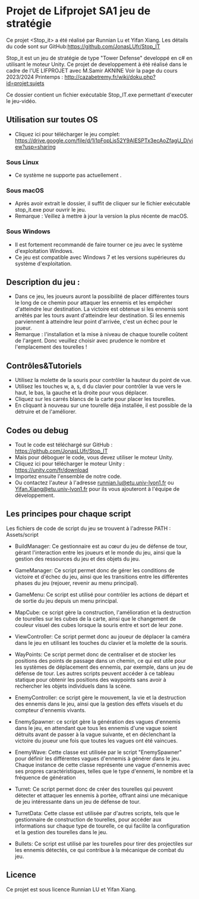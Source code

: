 # Projet de Lifprojet SA1 jeu de stratégie

Ce projet <Stop_it> a été réalisé par Runnian Lu  et Yifan Xiang. Les détails du code sont sur GitHub:https://github.com/JonasLUfr/Stop_IT

Stop_it est un jeu de stratégie de type "Tower Defense" developpé en c# en utilisant le moteur Unity. Ce projet de developpement à été réalisé dans le cadre de l'UE LIFPROJET avec M.Samir AKNINE
Voir la page du cours 2023/2024 Printemps :  http://cazabetremy.fr/wiki/doku.php?id=projet:sujets

Ce dossier contient un fichier exécutable Stop_IT.exe permettant d'executer le jeu-vidéo.

## Utilisation sur toutes OS
- Cliquez ici pour télécharger le jeu complet: https://drive.google.com/file/d/1i1pFopLjs52Y9AIESPTx3ecAoZfagU_D/view?usp=sharing

 ### Sous Linux
 - Ce système ne supporte pas actuellement . 

 ### Sous macOS
 - Après avoir extrait le dossier, il suffit de cliquer sur le fichier exécutable stop_it.exe pour ouvrir le jeu.
 - Remarque : Veillez à mettre à jour la version la plus récente de macOS.

 ### Sous Windows
 - Il est fortement recommandé de faire tourner ce jeu avec le système d'exploitation Windows.
 - Ce jeu est compatible avec Windows 7 et les versions supérieures du système d'exploitation.

## Description du jeu :
- Dans ce jeu, les joueurs auront la possibilité de placer différentes tours le long de ce chemin pour attaquer les ennemis et les empêcher d'atteindre leur destination. La victoire est obtenue si les ennemis sont arrêtés par les tours avant d'atteindre leur destination. Si les ennemis parviennent à atteindre leur point d'arrivée, c'est un échec pour le joueur.
- Remarque : l'installation et la mise à niveau de chaque tourelle coûtent de l'argent. Donc veuillez choisir avec prudence le nombre et l'emplacement des tourelles !

## Contrôles&Tutoriels
- Utilisez la molette de la souris pour contrôler la hauteur du point de vue.
- Utilisez les touches w, a, s, d du clavier pour contrôler la vue vers le haut, le bas, la gauche et la droite pour vous déplacer.
- Cliquez sur les carrés blancs de la carte pour placer les tourelles.
- En cliquant à nouveau sur une tourelle déja installée, il est possible de la détruire et de l'améliorer.

## Codes ou debug
- Tout le code est téléchargé sur GitHub : https://github.com/JonasLUfr/Stop_IT
- Mais pour déboguer le code, vous devez utiliser le moteur Unity.
- Cliquez ici pour télécharger le moteur Unity : https://unity.com/fr/download
- Importez ensuite l'ensemble de notre code.
- Ou contactez l'auteur à l'adresse runnian.lu@etu.univ-lyon1.fr ou Yifan.Xiang@etu.univ-lyon1.fr pour ils vous ajouteront à l'équipe de développement.

## Les principes pour chaque script
Les fichiers de code de script du jeu se trouvent à l'adresse PATH : Assets/script
- BuildManager:
Ce gestionnaire est au cœur du jeu de défense de tour, gérant l'interaction entre les joueurs et le monde du jeu, ainsi que la gestion des ressources du jeu et des objets du jeu.

- GameManager:
Ce script permet donc de gérer les conditions de victoire et d'échec du jeu, ainsi que les transitions entre les différentes phases du jeu (rejouer, revenir au menu principal).

- GameMenu:
Ce script est utilisé pour contrôler les actions de départ et de sortie du jeu depuis un menu principal.

- MapCube:
ce script gère la construction, l'amélioration et la destruction de tourelles sur les cubes de la carte, ainsi que le changement de couleur visuel des cubes lorsque la souris entre et sort de leur zone.

- ViewController:
Ce script permet donc au joueur de déplacer la caméra dans le jeu en utilisant les touches du clavier et la molette de la souris.

- WayPoints:
Ce script permet donc de centraliser et de stocker les positions des points de passage dans un chemin, ce qui est utile pour les systèmes de déplacement des ennemis, par exemple, dans un jeu de défense de tour. Les autres scripts peuvent accéder à ce tableau statique pour obtenir les positions des waypoints sans avoir à rechercher les objets individuels dans la scène.

- EnemyController:
ce script gère le mouvement, la vie et la destruction des ennemis dans le jeu, ainsi que la gestion des effets visuels et du compteur d'ennemis vivants.

- EnemySpawner:
 ce script gère la génération des vagues d'ennemis dans le jeu, en attendant que tous les ennemis d'une vague soient détruits avant de passer à la vague suivante, et en déclenchant la victoire du joueur une fois que toutes les vagues ont été vaincues.

- EnemyWave:
 Cette classe est utilisée par le script "EnemySpawner" pour définir les différentes vagues d'ennemis à générer dans le jeu. Chaque instance de cette classe représente une vague d'ennemis avec ses propres caractéristiques, telles que le type d'ennemi, le nombre et la fréquence de génération

- Turret:
 Ce script permet donc de créer des tourelles qui peuvent détecter et attaquer les ennemis à portée, offrant ainsi une mécanique de jeu intéressante dans un jeu de défense de tour.

- TurretData:
 Cette classe est utilisée par d'autres scripts, tels que le gestionnaire de construction de tourelles, pour accéder aux informations sur chaque type de tourelle, ce qui facilite la configuration et la gestion des tourelles dans le jeu.
- Bullets:
Ce script est utilisé par les tourelles pour tirer des projectiles sur les ennemis détectés, ce qui contribue à la mécanique de combat du jeu.


## Licence
Ce projet est sous licence Runnian LU et Yifan Xiang.
